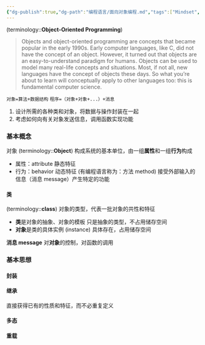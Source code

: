 ```yaml
---
{"dg-publish":true,"dg-path":"编程语言/面向对象编程.md","tags":["Mindset","Programming"],"aliases":["OOP"],"permalink":"/编程语言/面向对象编程/","dgPassFrontmatter":true,"noteIcon":"","created":"2024-04-16T13:01:27.260+08:00","updated":"2025-04-29T11:34:55.138+08:00"}
---
```



(terminology::**Object-Oriented Programming**)

>Objects and object-oriented programming are concepts that became popular in the early 1990s. Early computer languages, like C, did not have the concept of an object. However, it turned out that objects are an easy-to-understand paradigm for humans . Objects can be used to model many real-life concepts and situations. Most, if not all, new languages have the concept of objects these days. So what you’re about to learn will conceptually apply to other languages too: this is fundamental computer science.

` 对象=算法+数据结构 `
` 程序=（对象+对象+...）+消息 `
1. 设计所需的各种类和对象，将数据与操作封装在一起
2. 考虑如何向有关对象发送信息，调用函数实现功能

### 基本概念
对象   (terminology::**Object**)
构成系统的基本单位，由一组**属性**和一组**行为**构成
- 属性：attribute 静态特征
- 行为：behavior  动态特征
	(有编程语言称为：方法 method)
	接受外部输入的信息（消息 message）产生特定的功能
#### 类
(terminology::**class**)
对象的类型，代表一批对象的共性和特征
- **类**是对象的抽象、对象的模板
	只是抽象的类型，不占用储存空间
- **对象**是类的具体实例 (instance)
	具体存在，占用储存空间

**消息 message**
对**对象**的控制，对函数的调用

### 基本思想
#### 封装
#### 继承
直接获得已有的性质和特征，而不必重复定义

#### 多态

#### 重载







